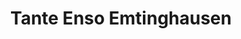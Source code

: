 ---
title: "Tante Enso Emtinghausen"
url: /emtinghausen/tante-enso-emtinghausen/
shop: Supermarkt
---